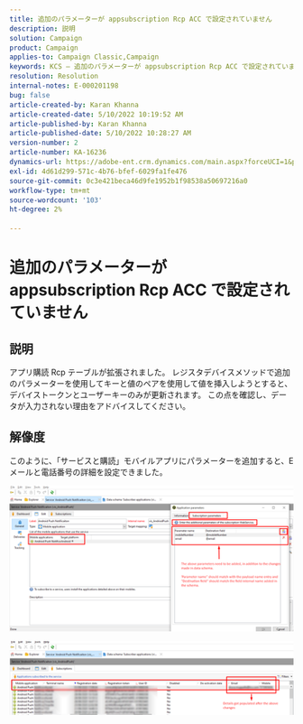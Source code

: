 ```yaml
---
title: 追加のパラメーターが appsubscription Rcp ACC で設定されていません
description: 説明
solution: Campaign
product: Campaign
applies-to: Campaign Classic,Campaign
keywords: KCS — 追加のパラメーターが appsubscription Rcp ACC で設定されていません
resolution: Resolution
internal-notes: E-000201198
bug: false
article-created-by: Karan Khanna
article-created-date: 5/10/2022 10:19:52 AM
article-published-by: Karan Khanna
article-published-date: 5/10/2022 10:28:27 AM
version-number: 2
article-number: KA-16236
dynamics-url: https://adobe-ent.crm.dynamics.com/main.aspx?forceUCI=1&pagetype=entityrecord&etn=knowledgearticle&id=c30e09ba-4ad0-ec11-a7b5-00224809c556
exl-id: 4d61d299-571c-4b76-bfef-6029fa1fe476
source-git-commit: 0c3e421beca46d9fe1952b1f98538a50697216a0
workflow-type: tm+mt
source-wordcount: '103'
ht-degree: 2%

---
```


# 追加のパラメーターが appsubscription Rcp ACC で設定されていません

## 説明


アプリ購読 Rcp テーブルが拡張されました。 レジスタデバイスメソッドで追加のパラメーターを使用してキーと値のペアを使用して値を挿入しようとすると、デバイストークンとユーザーキーのみが更新されます。 この点を確認し、データが入力されない理由をアドバイスしてください。


## 解像度


このように、「サービスと購読」モバイルアプリにパラメーターを追加すると、E メールと電話番号の詳細を設定できました。



![](assets/bc1c5473-4bd0-ec11-a7b5-00224809c556.png)



![](assets/ddd78ad4-4bd0-ec11-a7b5-00224809c556.png)
